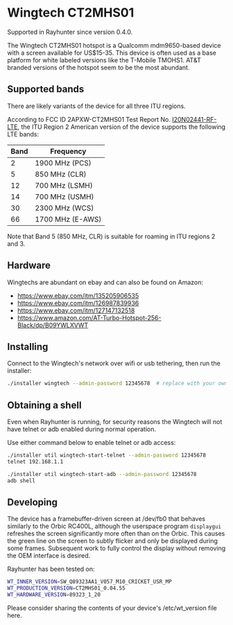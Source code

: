 # Wingtech CT2MHS01

Supported in Rayhunter since version 0.4.0.

The Wingtech CT2MHS01 hotspot is a Qualcomm mdm9650-based device with a screen available for US$15-35. This device is often used as a base platform for white labeled versions like the T-Mobile TMOHS1. AT&T branded versions of the hotspot seem to be the most abundant.

## Supported bands

There are likely variants of the device for all three ITU regions.

According to FCC ID 2APXW-CT2MHS01 Test Report No. [I20N02441-RF-LTE](https://apps.fcc.gov/eas/GetApplicationAttachment.html?id=4957451), the ITU Region 2 American version of the device supports the following LTE bands:

| Band | Frequency        |
| ---- | ---------------- |
|    2 | 1900 MHz (PCS)   |
|    5 | 850 MHz (CLR)    |
|   12 | 700 MHz (LSMH)   |
|   14 | 700 MHz (USMH)   |
|   30 | 2300 MHz (WCS)   |
|   66 | 1700 MHz (E-AWS) |

Note that Band 5 (850 MHz, CLR) is suitable for roaming in ITU regions 2 and 3.

## Hardware
Wingtechs are abundant on ebay and can also be found on Amazon:
- <https://www.ebay.com/itm/135205906535>
- <https://www.ebay.com/itm/126987839936>
- <https://www.ebay.com/itm/127147132518>
- <https://www.amazon.com/AT-Turbo-Hotspot-256-Black/dp/B09YWLXVWT>

## Installing
Connect to the Wingtech's network over wifi or usb tethering, then run the installer:

```sh
./installer wingtech --admin-password 12345678  # replace with your own password
```

## Obtaining a shell
Even when Rayhunter is running, for security reasons the Wingtech will not have telnet or adb enabled during normal operation.

Use either command below to enable telnet or adb access:

```sh
./installer util wingtech-start-telnet --admin-password 12345678
telnet 192.168.1.1
```

```sh
./installer util wingtech-start-adb --admin-password 12345678
adb shell
```

## Developing
The device has a framebuffer-driven screen at /dev/fb0 that behaves
similarly to the Orbic RC400L, although the userspace program
`displaygui` refreshes the screen significantly more often than on the
Orbic. This causes the green line on the screen to subtly flicker and
only be displayed during some frames. Subsequent work to fully control
the display without removing the OEM interface is desired.

Rayhunter has been tested on:

```sh
WT_INNER_VERSION=SW_Q89323AA1_V057_M10_CRICKET_USR_MP
WT_PRODUCTION_VERSION=CT2MHS01_0.04.55
WT_HARDWARE_VERSION=89323_1_20
```

Please consider sharing the contents of your device's /etc/wt_version file here.
